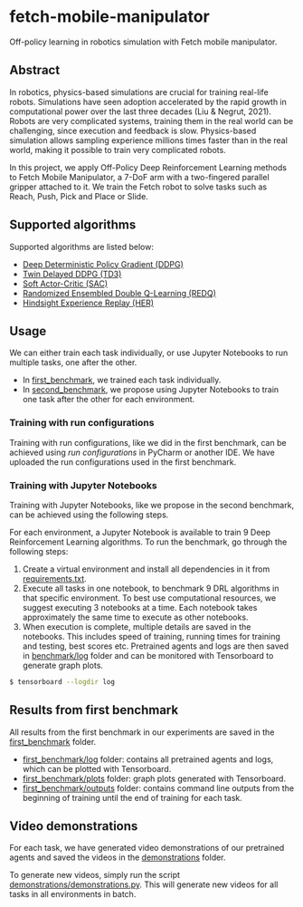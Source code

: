 # fetch-mobile-manipulator
Off-policy learning in robotics simulation with Fetch mobile manipulator.

## Abstract

In robotics, physics-based simulations are crucial for training real-life robots. Simulations have seen adoption accelerated by the rapid growth in computational power over the last three decades (Liu & Negrut, 2021). Robots are very complicated systems, training them in the real world can be challenging, since execution and feedback is slow. Physics-based simulation allows sampling experience millions times faster than in the real world, making it possible to train very complicated robots. 

In this project, we apply Off-Policy Deep Reinforcement Learning methods to Fetch Mobile Manipulator, a 7-DoF arm with a two-fingered parallel gripper attached to it. We train the Fetch robot to solve tasks such as Reach, Push, Pick and Place or Slide.

## Supported algorithms

Supported algorithms are listed below:
- [Deep Deterministic Policy Gradient (DDPG)](https://arxiv.org/pdf/1509.02971.pdf)
- [Twin Delayed DDPG (TD3)](https://arxiv.org/pdf/1802.09477.pdf)
- [Soft Actor-Critic (SAC)](https://arxiv.org/pdf/1812.05905.pdf)
- [Randomized Ensembled Double Q-Learning (REDQ)](https://arxiv.org/pdf/2101.05982.pdf)
- [Hindsight Experience Replay (HER)](https://arxiv.org/abs/1707.01495)

## Usage
We can either train each task individually, or use Jupyter Notebooks to run multiple tasks, one after the other.
- In [first_benchmark](./first_benchmark), we trained each task individually.
- In [second_benchmark](./second_benchmark), we propose using Jupyter Notebooks to train one task after the other for each environment.

### Training with run configurations
Training with run configurations, like we did in the first benchmark, can be achieved using *run configurations* in PyCharm or another IDE. We have uploaded the run configurations used in the first benchmark.

### Training with Jupyter Notebooks
Training with Jupyter Notebooks, like we propose in the second benchmark, can be achieved using the following steps.

For each environment, a Jupyter Notebook is available to train 9 Deep Reinforcement Learning algorithms. To run the benchmark, go through the following steps:
1. Create a virtual environment and install all dependencies in it from [requirements.txt](./requirements.txt).
2. Execute all tasks in one notebook, to benchmark 9 DRL algorithms in that specific environment. To best use computational resources, we suggest executing 3 notebooks at a time. Each notebook takes approximately the same time to execute as other notebooks.
3. When execution is complete, multiple details are saved in the notebooks. This includes speed of training, running times for training and testing, best scores etc. Pretrained agents and logs are then saved in [benchmark/log](./benchmark/log) folder and can be monitored with Tensorboard to generate graph plots.

```bash
$ tensorboard --logdir log
```

## Results from first benchmark
All results from the first benchmark in our experiments are saved in the [first_benchmark](./first_benchmark) folder.
 - [first_benchmark/log](./first_benchmark/log) folder: contains all pretrained agents and logs, which can be plotted with Tensorboard.
 - [first_benchmark/plots](./first_benchmark/plots) folder: graph plots generated with Tensorboard.
 - [first_benchmark/outputs](./first_benchmark/outputs) folder: contains command line outputs from the beginning of training until the end of training for each task.

## Video demonstrations
For each task, we have generated video demonstrations of our pretrained agents and saved the videos in the [demonstrations](./demonstrations) folder.

To generate new videos, simply run the script [demonstrations/demonstrations.py](./demonstrations/demonstrations.py). This will generate new videos for all tasks in all environments in batch.
